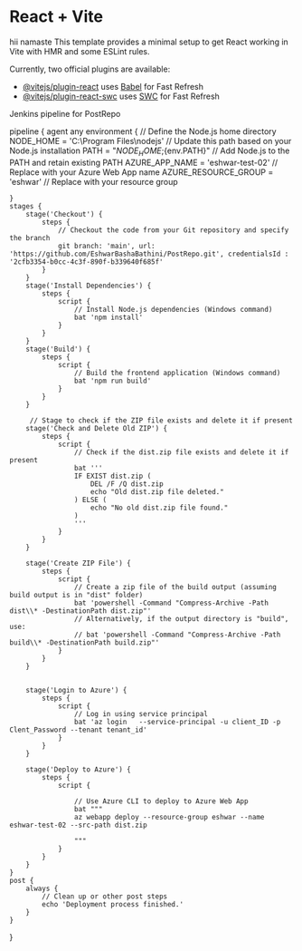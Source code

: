 # React + Vite
hii namaste
This template provides a minimal setup to get React working in Vite with HMR and some ESLint rules.

Currently, two official plugins are available:

- [@vitejs/plugin-react](https://github.com/vitejs/vite-plugin-react/blob/main/packages/plugin-react/README.md) uses [Babel](https://babeljs.io/) for Fast Refresh
- [@vitejs/plugin-react-swc](https://github.com/vitejs/vite-plugin-react-swc) uses [SWC](https://swc.rs/) for Fast Refresh


Jenkins pipeline for PostRepo

pipeline {
    agent any
    environment {
        // Define the Node.js home directory
        NODE_HOME = 'C:\\Program Files\\nodejs' // Update this path based on your Node.js installation
        PATH = "${NODE_HOME};${env.PATH}"      // Add Node.js to the PATH and retain existing PATH
        AZURE_APP_NAME = 'eshwar-test-02' // Replace with your Azure Web App name
        AZURE_RESOURCE_GROUP = 'eshwar' // Replace with your resource group
        
        
        
        
    }
    stages {
        stage('Checkout') {
            steps {
                // Checkout the code from your Git repository and specify the branch
                git branch: 'main', url: 'https://github.com/EshwarBashaBathini/PostRepo.git', credentialsId : '2cfb3354-b0cc-4c3f-890f-b339640f685f'
            }
        }
        stage('Install Dependencies') {
            steps {
                script {
                    // Install Node.js dependencies (Windows command)
                    bat 'npm install'
                }
            }
        }
        stage('Build') {
            steps {
                script {
                    // Build the frontend application (Windows command)
                    bat 'npm run build'
                }
            }
        }
        
         // Stage to check if the ZIP file exists and delete it if present
        stage('Check and Delete Old ZIP') {
            steps {
                script {
                    // Check if the dist.zip file exists and delete it if present
                    bat '''
                    IF EXIST dist.zip (
                        DEL /F /Q dist.zip
                        echo "Old dist.zip file deleted."
                    ) ELSE (
                        echo "No old dist.zip file found."
                    )
                    '''
                }
            }
        }
        
        stage('Create ZIP File') {
            steps {
                script {
                    // Create a zip file of the build output (assuming build output is in "dist" folder)
                    bat 'powershell -Command "Compress-Archive -Path dist\\* -DestinationPath dist.zip"'
                    // Alternatively, if the output directory is "build", use: 
                    // bat 'powershell -Command "Compress-Archive -Path build\\* -DestinationPath build.zip"'
                }
            }
        }        
        
        
        stage('Login to Azure') {
            steps {
                script {
                    // Log in using service principal
                    bat 'az login   --service-principal -u client_ID -p Clent_Password --tenant tenant_id'
                }
            }
        }

        stage('Deploy to Azure') {
            steps {
                script {
                    
                    // Use Azure CLI to deploy to Azure Web App
                    bat """
                    az webapp deploy --resource-group eshwar --name eshwar-test-02 --src-path dist.zip

                    """
                }
            }
        }
    }
    post {
        always {
            // Clean up or other post steps
            echo 'Deployment process finished.'
        }
    }
}



